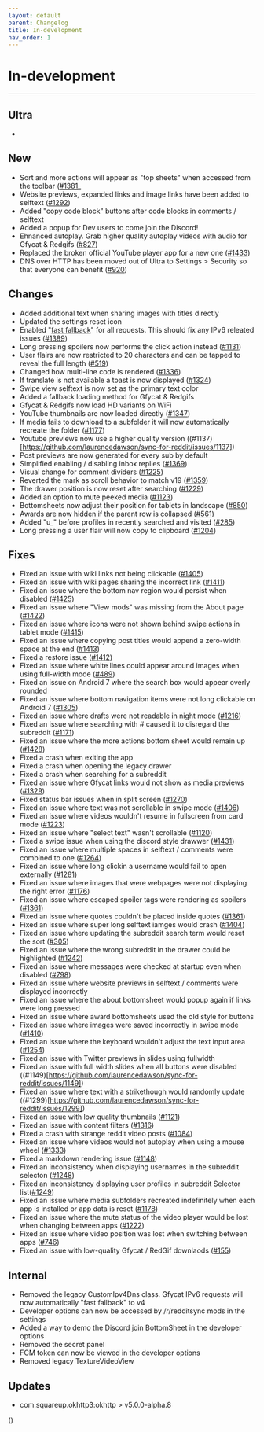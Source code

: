 ```yaml
---
layout: default
parent: Changelog
title: In-development
nav_order: 1
---
```


# In-development

----------

## Ultra
- 

## New
- Sort and more actions will appear as "top sheets" when accessed from the toolbar ([#1381](https://github.com/laurencedawson/sync-for-reddit/issues/1381)_
- Website previews, expanded links and image links have been added to selftext ([#1292](https://github.com/laurencedawson/sync-for-reddit/issues/1292))
- Added "copy code block" buttons after code blocks in comments / selftext
- Added a popup for Dev users to come join the Discord!
- Ehnanced autoplay. Grab higher quality autoplay videos with audio for Gfycat &amp; Redgifs ([#827](https://github.com/laurencedawson/sync-for-reddit/issues/827))
- Replaced the broken official YouTube player app for a new one ([#1433](https://github.com/laurencedawson/sync-for-reddit/issues/1433))
- DNS over HTTP has been moved out of Ultra to Settings > Security so that everyone can benefit ([#920](https://github.com/laurencedawson/sync-for-reddit/issues/920))

## Changes
- Added additional text when sharing images with titles directly
- Updated the settings reset icon
- Enabled "[fast fallback](https://old.reddit.com/r/RedditEng/comments/v1upr8/ipv6_support_on_android/)" for all requests. This should fix any IPv6 releated issues ([#1389](https://github.com/laurencedawson/sync-for-reddit/issues/1389))
- Long pressing spoilers now performs the click action instead ([#1131](https://github.com/laurencedawson/sync-for-reddit/issues/1131))
- User flairs are now restricted to 20 characters and can be tapped to reveal the full length ([#519](https://github.com/laurencedawson/sync-for-reddit/issues/519))
- Changed how multi-line code is rendered ([#1336](https://github.com/laurencedawson/sync-for-reddit/issues/1336))
- If translate is not available a toast is now displayed ([#1324](https://github.com/laurencedawson/sync-for-reddit/issues/1324))
- Swipe view selftext is now set as the primary text color
- Added a fallback loading method for Gfycat & Redgifs
- Gfycat & Redgifs now load HD variants on WiFi
- YouTube thumbnails are now loaded directly ([#1347](https://github.com/laurencedawson/sync-for-reddit/issues/1347))
- If media fails to download to a subfolder it will now automatically recreate the folder ([#1177](https://github.com/laurencedawson/sync-for-reddit/issues/1177))
- Youtube previews now use a higher quality version ((#1137)[https://github.com/laurencedawson/sync-for-reddit/issues/1137])
- Post previews are now generated for every sub by default
- Simplified enabling / disabling inbox replies ([#1369](https://github.com/laurencedawson/sync-for-reddit/issues/1369))
- Visual change for comment dividers ([#1225](https://github.com/laurencedawson/sync-for-reddit/issues/1225))
- Reverted the mark as scroll behavior to match v19 ([#1359](https://github.com/laurencedawson/sync-for-reddit/issues/1359))
- The drawer position is now reset after searching ([#1229](https://github.com/laurencedawson/sync-for-reddit/issues/1229))
- Added an option to mute peeked media ([#1123](https://github.com/laurencedawson/sync-for-reddit/issues/1123))
- Bottomsheets now adjust their position for tablets in landscape ([#850](https://github.com/laurencedawson/sync-for-reddit/issues/850))
- Awards are now hidden if the parent row is collapsed ([#561](https://github.com/laurencedawson/sync-for-reddit/issues/561))
- Added "u_" before profiles in recently searched and visited ([#285](https://github.com/laurencedawson/sync-for-reddit/issues/285))
- Long pressing a user flair will now copy to clipboard ([#1204](https://github.com/laurencedawson/sync-for-reddit/issues/1204))

## Fixes
- Fixed an issue with wiki links not being clickable ([#1405](https://github.com/laurencedawson/sync-for-reddit/issues/1405))
- Fixed an issue with wiki pages sharing the incorrect link ([#1411](https://github.com/laurencedawson/sync-for-reddit/issues/1411))
- Fixed an issue where the bottom nav region would persist when disabled ([#1425](https://github.com/laurencedawson/sync-for-reddit/issues/1425))
- Fixed an issue where "View mods" was missing from the About page ([#1422](https://github.com/laurencedawson/sync-for-reddit/issues/1422))
- Fixed an issue where icons were not shown behind swipe actions in tablet mode  ([#1415](https://github.com/laurencedawson/sync-for-reddit/issues/1415))
- Fixed an issue where copying post titles would append a zero-width space at the end ([#1413](https://github.com/laurencedawson/sync-for-reddit/issues/1413))
- Fixed a restore issue ([#1412](https://github.com/laurencedawson/sync-for-reddit/issues/1412))
- Fixed an issue where white lines could appear around images when using full-width mode ([#489](https://github.com/laurencedawson/sync-for-reddit/issues/489))
- Fixed an issue on Android 7 where the search box would appear overly rounded
- Fixed an issue where bottom navigation items were not long clickable on Android 7 ([#1305](https://github.com/laurencedawson/sync-for-reddit/issues/1305))
- Fixed an issue where drafts were not readable in night mode ([#1216](https://github.com/laurencedawson/sync-for-reddit/issues/1216))
- Fixed an issue where searching with # caused it to disregard the subreddit ([#1171](https://github.com/laurencedawson/sync-for-reddit/issues/1171))
- Fixed an issue where the more actions bottom sheet would remain up ([#1428](https://github.com/laurencedawson/sync-for-reddit/issues/1428))
- Fixed a crash when exiting the app
- Fixed a crash when opening the legacy drawer
- Fixed a crash when searching for a subreddit
- Fixed an issue where Gfycat links would not show as media previews ([#1329](https://github.com/laurencedawson/sync-for-reddit/issues/1329))
- Fixed status bar issues when in split screen ([#1270](https://github.com/laurencedawson/sync-for-reddit/issues/1270))
- Fixed an issue where text was not scrollable in swipe mode ([#1406](https://github.com/laurencedawson/sync-for-reddit/issues/1406))
- Fixed an issue where videos wouldn't resume in fullscreen from card mode ([#1223](https://github.com/laurencedawson/sync-for-reddit/issues/1223))
- Fixed an issue where "select text" wasn't scrollable ([#1120](https://github.com/laurencedawson/sync-for-reddit/issues/1120))
- Fixed a swipe issue when using the discord style drawwer ([#1431](https://github.com/laurencedawson/sync-for-reddit/issues/1431))
- Fixed an issue where multiple spaces in selftext / comments were combined to one ([#1264](https://github.com/laurencedawson/sync-for-reddit/issues/1264))
- Fixed an issue where long clickin a username would fail to open externally ([#1281](https://github.com/laurencedawson/sync-for-reddit/issues/1281))
- Fixed an issue where images that were webpages were not displaying the right error ([#1176](https://github.com/laurencedawson/sync-for-reddit/issues/1176))
- Fixed an issue where escaped spoiler tags were rendering as spoilers ([#1361](https://github.com/laurencedawson/sync-for-reddit/issues/1361))
- Fixed an issue where quotes couldn't be placed inside quotes ([#1361](https://github.com/laurencedawson/sync-for-reddit/issues/1361))
- Fixed an issue where super long selftext iamges would crash ([#1404](https://github.com/laurencedawson/sync-for-reddit/issues/1404))
- Fixed an issue where updating the subreddit search term would reset the sort ([#305](https://github.com/laurencedawson/sync-for-reddit/issues/305))
- Fixed an issue where the wrong subreddit in the drawer could be highlighted ([#1242](https://github.com/laurencedawson/sync-for-reddit/issues/1242))
- Fixed an issue where messages were checked at startup even when disabled ([#798](https://github.com/laurencedawson/sync-for-reddit/issues/798))
- Fixed an issue where website previews in selftext / comments were displayed incorrectly
- Fixed an issue where the about bottomsheet would popup again if links were long pressed
- Fixed an issue where award bottomsheets used the old style for buttons
- Fixed an issue where images were saved incorrectly in swipe mode ([#1410](https://github.com/laurencedawson/sync-for-reddit/issues/1410))
- Fixed an issue where the keyboard wouldn't adjust the text input area ([#1254](https://github.com/laurencedawson/sync-for-reddit/issues/1254))
- Fixed an issue with Twitter previews in slides using fullwidth
- Fixed an issue with full width slides when all buttons were disabled ((#1149)[https://github.com/laurencedawson/sync-for-reddit/issues/1149])
- Fixed an issue where text with a strikethough would randomly update ((#1299)[https://github.com/laurencedawson/sync-for-reddit/issues/1299])
- Fixed an issue with low quality thumbnails ([#1121](https://github.com/laurencedawson/sync-for-reddit/issues/1121))
- Fixed an issue with content filters ([#1316](https://github.com/laurencedawson/sync-for-reddit/issues/1316))
- Fixed a crash with strange reddit video posts ([#1084](https://github.com/laurencedawson/sync-for-reddit/issues/1084))
- Fixed an issue where videos would not autoplay when using a mouse wheel ([#1333](https://github.com/laurencedawson/sync-for-reddit/issues/1333))
- Fixed a markdown rendering issue ([#1148](https://github.com/laurencedawson/sync-for-reddit/issues/1148))
- Fixed an inconsistency when displaying usernames in the subreddit selecton ([#1248](https://github.com/laurencedawson/sync-for-reddit/issues/1248))
- Fixed an inconsistency displaying user profiles in subreddit Selector list([#1249](https://github.com/laurencedawson/sync-for-reddit/issues/1249))
- Fixed an issue where media subfolders recreated indefinitely when each app is installed or app data is reset ([#1178](https://github.com/laurencedawson/sync-for-reddit/issues/1178))
- Fixed an issue where the mute status of the video player would be lost when changing between apps ([#1222](https://github.com/laurencedawson/sync-for-reddit/issues/1222))
- Fixed an issue where video position was lost when switching between apps ([#746](https://github.com/laurencedawson/sync-for-reddit/issues/746))
- Fixed an issue with low-quality Gfycat / RedGif downlaods ([#155](https://github.com/laurencedawson/sync-for-reddit/issues/155))

## Internal
- Removed the legacy CustomIpv4Dns class. Gfycat IPv6 requests will now automatically "fast fallback" to v4
- Developer options can now be accessed by /r/redditsync mods in the settings
- Added a way to demo the Discord join BottomSheet in the developer options
- Removed the secret panel
- FCM token can now be viewed in the developer options
- Removed legacy TextureVideoView

## Updates 
- com.squareup.okhttp3:okhttp > v5.0.0-alpha.8

([]())